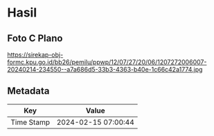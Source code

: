 # Hasil

## Foto C Plano

https://sirekap-obj-formc.kpu.go.id/bb26/pemilu/ppwp/12/07/27/20/06/1207272006007-20240214-234550--a7a686d5-33b3-4363-b40e-1c66c42a1774.jpg


## Metadata

| Key        | Value               |
| ---------- | ------------------- |
| Time Stamp | 2024-02-15 07:00:44 |



